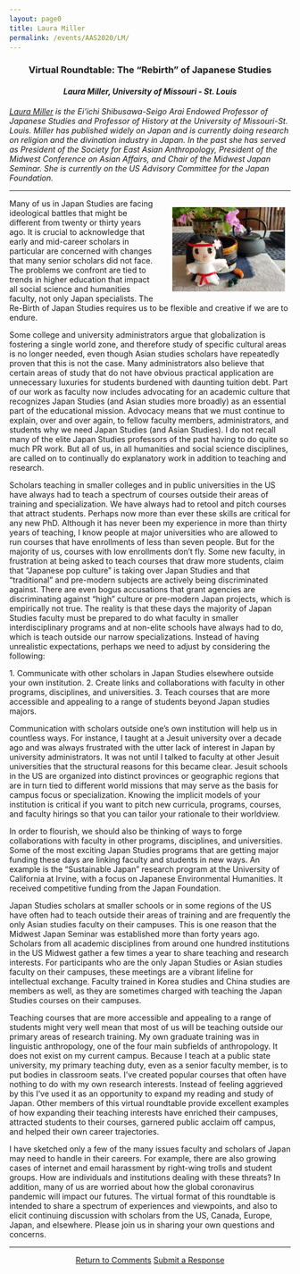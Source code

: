 ```yaml
---
layout: page0
title: Laura Miller
permalink: /events/AAS2020/LM/
---
```


<center><h3>Virtual Roundtable: The “Rebirth” of Japanese Studies</h3>
<h4><em>Laura Miller, University of Missouri - St. Louis</em></h4></center>
<p></p>
<p></p>

<em><a href="https://www.umsl.edu/~umslhistory/Faculty/miller.html">Laura Miller</a> is the Ei’ichi Shibusawa-Seigo Arai Endowed Professor of Japanese Studies and Professor of History at the University of Missouri-St. Louis. Miller has published widely on Japan and is currently doing research on religion and the divination industry in Japan. In the past she has served as President of the Society for East Asian Anthropology, President of the Midwest Conference on Asian Affairs, and Chair of the Midwest Japan Seminar. She is currently on the US Advisory Committee for the Japan Foundation.</em>
<hr>
<p></p>
<div style>
<img src="/images/LMimg.jpg" style="float:right;max-width:40%;padding: 15px 10px 10px 25px;">
</div>
Many of us in Japan Studies are facing ideological battles that might be different from twenty or thirty years ago. It is crucial to acknowledge that early and mid-career scholars in particular are concerned with changes that many senior scholars did not face. The problems we confront are tied to trends in higher education that impact all social science and humanities faculty, not only Japan specialists. The Re-Birth of Japan Studies requires us to be flexible and creative if we are to endure.
<p></p>
Some college and university administrators argue that globalization is fostering a single world zone, and therefore study of specific cultural areas is no longer needed, even though Asian studies scholars have repeatedly proven that this is not the case. Many administrators also believe that certain areas of study that do not have obvious practical application are unnecessary luxuries for students burdened with daunting tuition debt. Part of our work as faculty now includes advocating for an academic culture that recognizes Japan Studies (and Asian studies more broadly) as an essential part of the educational mission. Advocacy means that we must continue to explain, over and over again, to fellow faculty members, administrators, and students why we need Japan Studies (and Asian Studies). I do not recall many of the elite Japan Studies professors of the past having to do quite so much PR work. But all of us, in all humanities and social science disciplines, are called on to continually do explanatory work in addition to teaching and research.
<p></p>
Scholars teaching in smaller colleges and in public universities in the US have always had to teach a spectrum of courses outside their areas of training and specialization. We have always had to retool and pitch courses that attract students. Perhaps now more than ever these skills are critical for any new PhD. Although it has never been my experience in more than thirty years of teaching, I know people at major universities who are allowed to run courses that have enrollments of  less than seven people. But for the majority of us, courses with low enrollments don’t fly. Some new faculty, in frustration at being asked to teach courses that draw more students, claim that “Japanese pop culture” is taking over Japan Studies and that “traditional” and pre-modern subjects are actively being discriminated against. There are even bogus accusations that grant agencies are discriminating against “high” culture or pre-modern Japan projects, which is empirically not true. The reality is that these days the majority of Japan Studies faculty must be prepared to do what faculty in smaller interdisciplinary programs and at non-elite schools have always had to do, which is teach outside our narrow specializations. Instead of having unrealistic expectations, perhaps we need to adjust by considering the following:   	
<p></p>
1.  Communicate with other scholars in Japan Studies elsewhere outside your own institution.
2.  Create links and collaborations with faculty in other programs, disciplines, and universities.
3.  Teach courses that are more accessible and appealing to a range of students beyond Japan studies majors.
<p></p>
Communication with scholars outside one’s own institution will help us in countless ways. For instance,  I taught at a Jesuit university over a decade ago and was always frustrated with the utter lack of interest in Japan by university administrators. It was not until I talked to faculty at other Jesuit universities that the structural reasons for this became clear. Jesuit schools in the US are organized into distinct provinces or geographic regions that are in turn tied to different world missions that may serve as the basis for campus focus or specialization. Knowing the implicit models of your institution is critical if you want to pitch new curricula, programs, courses, and faculty hirings so that you can tailor your rationale to their worldview.
<p></p>
In order to flourish, we should also be thinking of ways to forge collaborations with faculty in other programs, disciplines, and universities. Some of the most exciting Japan Studies programs that are getting major funding these days are linking faculty and students in new ways. An example is the “Sustainable Japan” research program at the University of California at Irvine, with a focus on Japanese Environmental Humanities. It received competitive funding from the Japan Foundation.
<p></p>
Japan Studies scholars at smaller schools or in some regions of the US have often had to teach outside their areas of training and are frequently the only Asian studies faculty on their campuses. This is one reason that the Midwest Japan Seminar was established more than forty years ago. Scholars from all academic disciplines from around one hundred institutions in the US Midwest gather a few times a year to share teaching and research interests. For participants who are the only Japan Studies or Asian studies faculty on their campuses, these meetings are a vibrant lifeline for intellectual exchange. Faculty trained in Korea studies and China studies are members as well, as they are sometimes charged with teaching the Japan Studies courses on their campuses.
<p></p>
Teaching courses that are more accessible and appealing to a range of students might very well mean that most of us will be teaching outside our primary areas of research training. My own graduate training was in linguistic anthropology, one of the four main subfields of anthropology. It does not exist on my current campus. Because I teach at a public state university, my primary teaching duty, even as a senior faculty member, is to put bodies in classroom seats. I’ve created popular courses that often have nothing to do with my own research interests. Instead of feeling aggrieved by this I’ve used it as an opportunity to expand my reading and study of Japan. Other members of this virtual roundtable provide excellent examples of how expanding their teaching interests have enriched their campuses, attracted students to their courses, garnered public acclaim off campus, and helped their own career trajectories.
<p></p>
I have sketched only a few of the many issues faculty and scholars of Japan may need to handle in their careers. For example, there are also growing cases of internet and email harassment by right-wing trolls and student groups. How are individuals and institutions dealing with these threats? In addition, many of us are worried about how the global coronavirus pandemic will impact our futures. The virtual format of this roundtable is intended to share a spectrum of experiences and viewpoints, and also to elicit continuing discussion with scholars from the US, Canada, Europe, Japan, and elsewhere. Please join us in sharing your own questions and concerns.

<hr>
<center>
<a href="/events/AAS2020/" class="btn btn-primary btn-lg outline" role="button">Return to Comments</a>&nbsp;<a href="/events/AAS2020/AASsubmit/" class="btn btn-primary btn-lg outline" role="button">Submit a Response</a>
</center>
